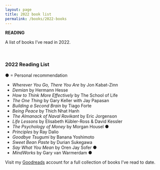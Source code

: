 ```yaml
---
layout: page
title: 2022 book list
permalink: /books/2022-books
---
```


<b>READING</b>

A list of books I’ve read in 2022. 

<br />

### 2022 Reading List

● = Personal recommendation

-   _Wherever You Go, There You Are_ by Jon Kabat-Zinn
-   _Demian_ by Hermann Hesse
-   _How to Think More Effectively_ by The School of Life
- *The One Thing* by Gary Keller with Jay Papasan
- *Building a Second Brain* by Tiago Forte
- *Being Peace* by Thich Nhat Hanh
- *The Almanack of Naval Ravikant* by Eric Jorgenson
- *Life Lessons* by Elisabeth Kübler-Ross & David Kessler
- *The Psychology of Money* by Morgan Housel ●
- *Principles* by Ray Dalio
- *Goodbye Tsugumi* by Banana Yoshimoto
- *Sweet Bean Paste* by Durian Sukegawa
- *Say What You Mean* by Oren Jay Sofer ●
- *MindWorks* by Gary van Warmerdam ●

Visit my <a href="https://www.goodreads.com/user/show/24607110-may">Goodreads</a> account for a full collection of books I’ve read to date.

<style>
  .wrapper {
    max-width: 58em;
  }
</style>